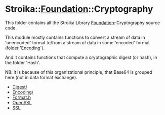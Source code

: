 # Stroika::[Foundation](../ReadMe.md)::Cryptography

This folder contains all the Stroika Library [Foundation](../ReadMe.md)::Cryptography source code.

This module mostly contains functions to convert a stream of data in 'unencoded' format to/from
a stream of data in some 'encoded' format (folder 'Encoding').

And it contains functions that compute a cryptographic digest (or hash), in the folder 'Hash'.

NB: it is because of this organizational principle, that Base64 is grouped here
(not in data format exchange).

- [Digest/](Digest/ReadMe.md)
- [Encoding/](Encoding/ReadMe.md)
- [Format.h](Format.h)
- [OpenSSL](OpenSSL/ReadMe.md)
- [SSL](SSL/ReadMe.md)
